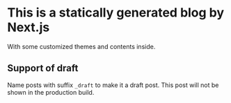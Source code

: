 # This is a statically generated blog by Next.js

With some customized themes and contents inside.

## Support of draft

Name posts with suffix `_draft` to make it a draft post. This post will not be shown in the production build.
